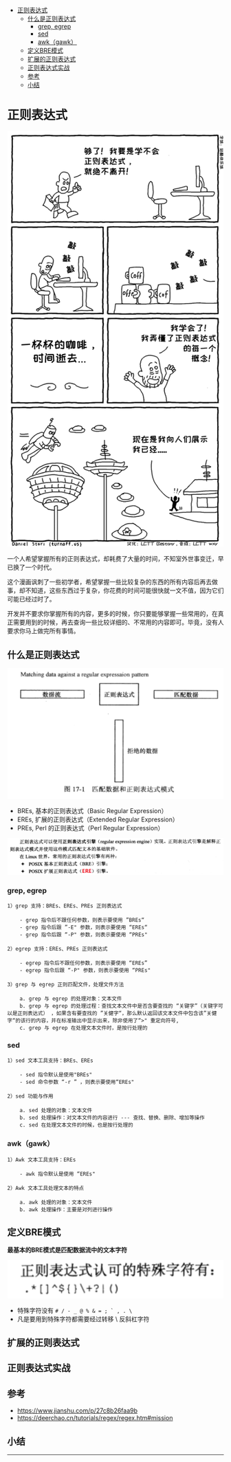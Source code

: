 <!-- MDTOC maxdepth:6 firsth1:1 numbering:0 flatten:0 bullets:1 updateOnSave:1 -->

- [正则表达式](#正则表达式)   
   - [什么是正则表达式](#什么是正则表达式)   
      - [grep, egrep](#grep-egrep)   
      - [sed](#sed)   
      - [awk（gawk）](#awk（gawk）)   
   - [定义BRE模式](#定义bre模式)   
   - [扩展的正则表达式](#扩展的正则表达式)   
   - [正则表达式实战](#正则表达式实战)   
   - [参考](#参考)   
   - [小结](#小结)   

<!-- /MDTOC -->
# 正则表达式

![20190916_222255_96](image/20190916_222255_96.png)

一个人希望掌握所有的正则表达式，却耗费了大量的时间，不知室外世事变迁，早已换了一个时代。

这个漫画讽刺了一些初学者，希望掌握一些比较复杂的东西的所有内容后再去做事，却不知道，这些东西过于复杂，你花费的时间可能很快就一文不值，因为它们可能已经过时了。

开发并不要求你掌握所有的内容，更多的时候，你只要能够掌握一些常用的，在真正需要用到的时候，再去查询一些比较详细的、不常用的内容即可。毕竟，没有人要求你马上做完所有事情。

## 什么是正则表达式

![20190916_220300_91](image/20190916_220300_91.png)

* BREs, 基本的正则表达式（Basic Regular Expression）
* EREs, 扩展的正则表达式（Extended Regular Expression）
* PREs, Perl 的正则表达式（Perl Regular Expression）

![20190916_220639_49](image/20190916_220639_49.png)


###  grep, egrep

```
1）grep 支持：BREs、EREs、PREs 正则表达式

    - grep 指令后不跟任何参数，则表示要使用 ”BREs“
    - grep 指令后跟 ”-E" 参数，则表示要使用 “EREs“
    - grep 指令后跟 “-P" 参数，则表示要使用 “PREs"

2）egrep 支持：EREs、PREs 正则表达式

    - egrep 指令后不跟任何参数，则表示要使用 “EREs”
    - egrep 指令后跟 “-P" 参数，则表示要使用 “PREs"

3）grep 与 egrep 正则匹配文件，处理文件方法

    a. grep 与 egrep 的处理对象：文本文件
    b. grep 与 egrep 的处理过程：查找文本文件中是否含要查找的 “关键字”（关键字可以是正则表达式） ，如果含有要查找的 ”关健字“，那么默认返回该文本文件中包含该”关健字“的该行的内容，并在标准输出中显示出来，除非使用了“>" 重定向符号,
    c. grep 与 egrep 在处理文本文件时，是按行处理的
```

### sed
```
1）sed 文本工具支持：BREs、EREs

    - sed 指令默认是使用"BREs"
    - sed 命令参数 “-r ” ，则表示要使用“EREs"

2）sed 功能与作用

    a. sed 处理的对象：文本文件
    b. sed 处理操作：对文本文件的内容进行 --- 查找、替换、删除、增加等操作
    c. sed 在处理文本文件的时候，也是按行处理的
```

### awk（gawk）

```
1）Awk 文本工具支持：EREs

    - awk 指令默认是使用 “EREs"

2）Awk 文本工具处理文本的特点

    a. awk 处理的对象：文本文件
    b. awk 处理操作：主要是对列进行操作
```

## 定义BRE模式

**最基本的BRE模式是匹配数据流中的文本字符**

![20190916_220904_75](image/20190916_220904_75.png)

* 特殊字符没有 ```# / - _ @ % & = ; ` , . \ ```
* 凡是要用到特殊字符都需要经过转移 \ 反斜杠字符

## 扩展的正则表达式

## 正则表达式实战


## 参考

* <https://www.jianshu.com/p/27c8b26faa9b>
* <https://deerchao.cn/tutorials/regex/regex.htm#mission>


## 小结



---
